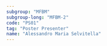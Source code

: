 ```yaml
---
subgroup: "MFBM"
subgroup-long: "MFBM-2"
code: "PS01"
tag: "Poster Presenter"
name: "Alessandro Maria Selvitella"
---
```

